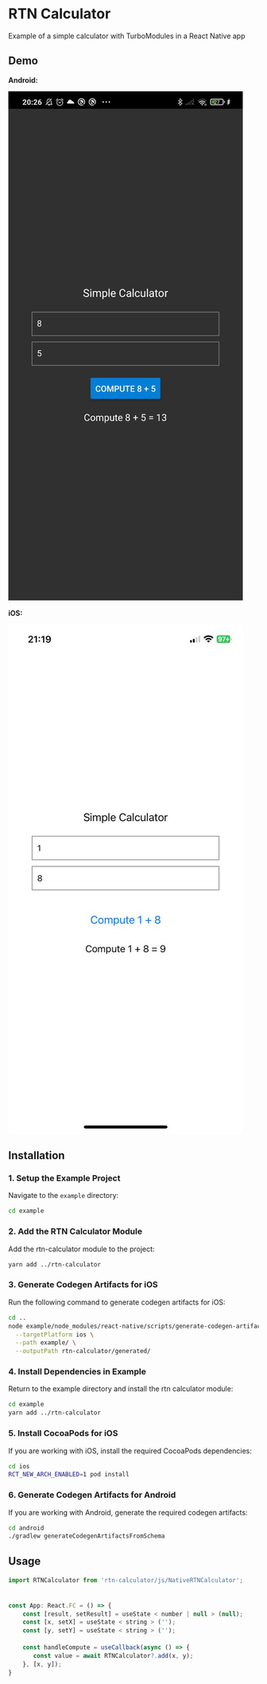 # RTN Calculator
Example of a simple calculator with TurboModules in a React Native app

## Demo

**Android:**

<img src="assets/android_example.jpg"/>

**iOS:**

<img src="assets/ios_example.jpg"/>

## Installation

### 1. Setup the Example Project

Navigate to the `example` directory:

```sh
cd example
```

### 2. Add the RTN Calculator Module

Add the rtn-calculator module to the project:

```sh
yarn add ../rtn-calculator
```
### 3. Generate Codegen Artifacts for iOS

Run the following command to generate codegen artifacts for iOS:

```sh
cd ..
node example/node_modules/react-native/scripts/generate-codegen-artifacts.js \
  --targetPlatform ios \
  --path example/ \
  --outputPath rtn-calculator/generated/
```

### 4. Install Dependencies in Example

Return to the example directory and install the rtn calculator module:

```sh
cd example
yarn add ../rtn-calculator
```

### 5. Install CocoaPods for iOS

If you are working with iOS, install the required CocoaPods dependencies:

```sh
cd ios
RCT_NEW_ARCH_ENABLED=1 pod install
```
### 6. Generate Codegen Artifacts for Android

If you are working with Android, generate the required codegen artifacts:

```sh
cd android
./gradlew generateCodegenArtifactsFromSchema
```

## Usage

```js
import RTNCalculator from 'rtn-calculator/js/NativeRTNCalculator';


const App: React.FC = () => {
    const [result, setResult] = useState < number | null > (null);
    const [x, setX] = useState < string > ('');
    const [y, setY] = useState < string > ('');

    const handleCompute = useCallback(async () => {
       const value = await RTNCalculator?.add(x, y);
    }, [x, y]);
}
```
